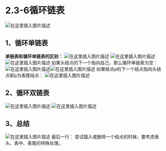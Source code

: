 # 2.3-6循环链表
![在这里插入图片描述](https://img-blog.csdnimg.cn/2d57841f80624e4ca5fa6f34cf493f1c.png)
## 1、循环单链表
**单链表和循环单链表的区别：**
![在这里插入图片描述](https://img-blog.csdnimg.cn/92e4e2b2d1bf431e997fec60c645cbe1.png)
![在这里插入图片描述](https://img-blog.csdnimg.cn/2ab91026365441b88135c6f76464fb5d.png)
![在这里插入图片描述](https://img-blog.csdnimg.cn/3c7e4aaeee854e0ab757debe48983f30.png)
如果头结点的下一个指向自己，那么循环单链表为空：
![在这里插入图片描述](https://img-blog.csdnimg.cn/b746eabd492e42b597fd5a76cba2fe4b.png)![在这里插入图片描述](https://img-blog.csdnimg.cn/f584baa86c914bb8b6e2c8dafdb8bc39.png)
如果结点p的下一个结点指向头结点即p为表尾结点：
![在这里插入图片描述](https://img-blog.csdnimg.cn/e422603b2e2a446cb7f7e9a9ec76babc.png)

## 2、循环双链表
![在这里插入图片描述](https://img-blog.csdnimg.cn/9ffc5e3f4cbb4cf29eae099ab3b94b35.png)
![在这里插入图片描述](https://img-blog.csdnimg.cn/6ddac8c86f1d4053bdd0f8dad2f93723.png)
## 3、总结
![在这里插入图片描述](https://img-blog.csdnimg.cn/c249b52fe5764e3998e9fd2606be3d7f.png)
最后一行：
尝试插入或删除一个结点的时候，要考虑表头、表中、表尾的特殊处理。
